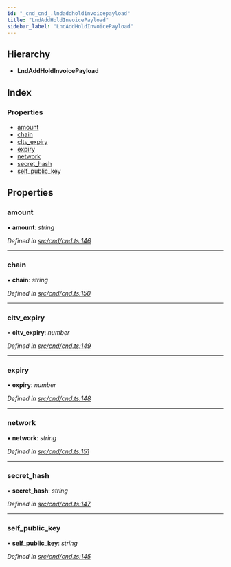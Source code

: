 ```yaml
---
id: "_cnd_cnd_.lndaddholdinvoicepayload"
title: "LndAddHoldInvoicePayload"
sidebar_label: "LndAddHoldInvoicePayload"
---
```


## Hierarchy

* **LndAddHoldInvoicePayload**

## Index

### Properties

* [amount](_cnd_cnd_.lndaddholdinvoicepayload.md#amount)
* [chain](_cnd_cnd_.lndaddholdinvoicepayload.md#chain)
* [cltv_expiry](_cnd_cnd_.lndaddholdinvoicepayload.md#cltv_expiry)
* [expiry](_cnd_cnd_.lndaddholdinvoicepayload.md#expiry)
* [network](_cnd_cnd_.lndaddholdinvoicepayload.md#network)
* [secret_hash](_cnd_cnd_.lndaddholdinvoicepayload.md#secret_hash)
* [self_public_key](_cnd_cnd_.lndaddholdinvoicepayload.md#self_public_key)

## Properties

###  amount

• **amount**: *string*

*Defined in [src/cnd/cnd.ts:146](https://github.com/comit-network/comit-js-sdk/blob/ee6360f/src/cnd/cnd.ts#L146)*

___

###  chain

• **chain**: *string*

*Defined in [src/cnd/cnd.ts:150](https://github.com/comit-network/comit-js-sdk/blob/ee6360f/src/cnd/cnd.ts#L150)*

___

###  cltv_expiry

• **cltv_expiry**: *number*

*Defined in [src/cnd/cnd.ts:149](https://github.com/comit-network/comit-js-sdk/blob/ee6360f/src/cnd/cnd.ts#L149)*

___

###  expiry

• **expiry**: *number*

*Defined in [src/cnd/cnd.ts:148](https://github.com/comit-network/comit-js-sdk/blob/ee6360f/src/cnd/cnd.ts#L148)*

___

###  network

• **network**: *string*

*Defined in [src/cnd/cnd.ts:151](https://github.com/comit-network/comit-js-sdk/blob/ee6360f/src/cnd/cnd.ts#L151)*

___

###  secret_hash

• **secret_hash**: *string*

*Defined in [src/cnd/cnd.ts:147](https://github.com/comit-network/comit-js-sdk/blob/ee6360f/src/cnd/cnd.ts#L147)*

___

###  self_public_key

• **self_public_key**: *string*

*Defined in [src/cnd/cnd.ts:145](https://github.com/comit-network/comit-js-sdk/blob/ee6360f/src/cnd/cnd.ts#L145)*
